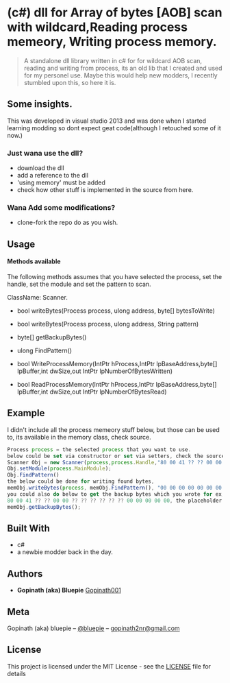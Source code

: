 # (c#) dll for Array of bytes [AOB] scan with wildcard,Reading process memeory, Writing process memory. 

>A standalone dll library written in c# for for wildcard AOB scan, reading and writing from process, its an old lib that I created and used for my personel use. Maybe this would help new modders, I recently stumbled upon this, so here it is.

## Some insights.

This was developed in visual studio 2013 and was done when I started learning modding so dont expect geat code(although I retouched some of it now.)

### Just wana use the dll?

* download the dll
* add a reference to the dll
* 'using memory' must be added
* check how other stuff is implemented in the source from here.

### Wana Add some modifications?

* clone-fork the repo do as you wish.

## Usage

#### Methods available

The following methods assumes that you have selected the process, set the handle, set the module 
and set the pattern to scan.

ClassName: Scanner.

* bool writeBytes(Process process, ulong address, byte[] bytesToWrite)

* bool writeBytes(Process process, ulong address, String pattern)

* byte[] getBackupBytes()

* ulong FindPattern()

* bool WriteProcessMemory(IntPtr hProcess,IntPtr lpBaseAddress,byte[] lpBuffer,int dwSize,out IntPtr lpNumberOfBytesWritten)

* bool ReadProcessMemory(IntPtr hProcess,IntPtr lpBaseAddress,byte[] lpBuffer,int dwSize,out IntPtr lpNumberOfBytesRead)

## Example

I didn't include all the process memeory stuff below, but those can be used to, its available in the memory class, check source.

```js
Process process = the selected process that you want to use.
below could be set via constructor or set via setters, check the source.
Scanner Obj = new Scanner(process,process.Handle,"80 00 41 ?? ?? 00 00 ?? ?? ?? ?? ?? ?? 00 00 00 00 00");
Obj.setModule(process.MainModule);
Obj.FindPattern()
the below could be done for writing found bytes,
memObj.writeBytes(process, memObj.FindPattern(), "00 00 00 00 00 00 00 00 00 00 00 00 00 00 00 00 00 00");
you could also do below to get the backup bytes which you wrote for ex, you would get this region
80 00 41 ?? ?? 00 00 ?? ?? ?? ?? ?? ?? 00 00 00 00 00, the placeholder with real values.
memObj.getBackupBytes();
```
## Built With

* c#
* a newbie modder back in the day.

## Authors

* **Gopinath (aka) Bluepie** [Gopinath001](https://github.com/Gopinath001) 

## Meta

Gopinath (aka) bluepie – [@bluepie](https://twitter.com/xbluepie) – gopinath2nr@gmail.com

## License

This project is licensed under the MIT License - see the [LICENSE](LICENSE) file for details
